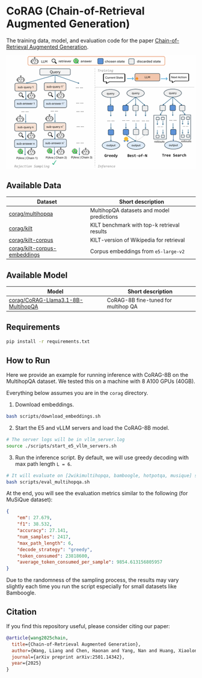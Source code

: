 # CoRAG (Chain-of-Retrieval Augmented Generation)

The training data, model, and evaluation code for the paper [Chain-of-Retrieval Augmented Generation](https://arxiv.org/abs/2501.14342).

![CoRAG Framework](images/corag_framework.png)

## Available Data

| Dataset                     | Short description                           |
|-----------------------------|---------------------------------------------|
| [corag/multihopqa](https://huggingface.co/datasets/corag/multihopqa) | MultihopQA datasets and model predictions   |
| [corag/kilt](https://huggingface.co/datasets/corag/kilt) | KILT benchmark with top-k retrieval results |
| [corag/kilt-corpus](https://huggingface.co/datasets/corag/kilt-corpus) | KILT-version of Wikipedia for retrieval     |
| [corag/kilt-corpus-embeddings](https://huggingface.co/datasets/corag/kilt-corpus-embeddings) | Corpus embeddings from `e5-large-v2`  |

## Available Model

| Model                       | Short description                   |
|-----------------------------|-------------------------------------|
| [corag/CoRAG-Llama3.1-8B-MultihopQA](https://huggingface.co/corag/CoRAG-Llama3.1-8B-MultihopQA) | CoRAG-8B fine-tuned for multihop QA |

## Requirements

```bash
pip install -r requirements.txt
```

## How to Run

Here we provide an example for running inference with CoRAG-8B on the MultihopQA dataset.
We tested this on a machine with 8 A100 GPUs (40GB).

Everything below assumes you are in the `corag` directory.

1. Download embeddings.

```bash
bash scripts/download_embeddings.sh
```

2. Start the E5 and vLLM servers and load the CoRAG-8B model.

```bash
# The server logs will be in vllm_server.log
source ./scripts/start_e5_vllm_servers.sh
```

3. Run the inference script. By default, we will use greedy decoding with max path length `L = 6`.

```bash
# It will evaluate on [2wikimultihopqa, bamboogle, hotpotqa, musique] sequentially.
bash scripts/eval_multihopqa.sh
```

At the end, you will see the evaluation metrics similar to the following (for MuSiQue dataset):

```json
{
    "em": 27.679,
    "f1": 38.532,
    "accuracy": 27.141,
    "num_samples": 2417,
    "max_path_length": 6,
    "decode_strategy": "greedy",
    "token_consumed": 23818600,
    "average_token_consumed_per_sample": 9854.613156805957
}
```

Due to the randomness of the sampling process, the results may vary slightly each time you run the script especially for small datasets like Bamboogle.

## Citation

If you find this repository useful, please consider citing our paper:

```bibtex
@article{wang2025chain,
  title={Chain-of-Retrieval Augmented Generation},
  author={Wang, Liang and Chen, Haonan and Yang, Nan and Huang, Xiaolong and Dou, Zhicheng and Wei, Furu},
  journal={arXiv preprint arXiv:2501.14342},
  year={2025}
}
```
